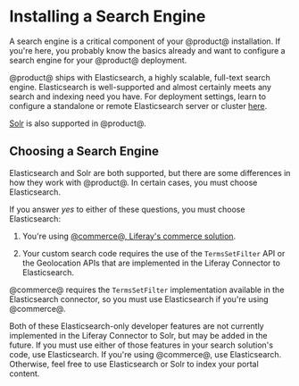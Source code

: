 # Installing a Search Engine [](id=installing-a-search-engine)

A search engine is a critical component of your @product@ installation. If
you're here, you probably know the basics already and want to configure a search
engine for your @product@ deployment. 

@product@ ships with Elasticsearch, a highly scalable, full-text search engine.
Elasticsearch is well-supported and almost certainly meets any search and
indexing need you have. For deployment settings, learn to configure
a standalone or remote Elasticsearch server or cluster
[here](/discover/deployment/-/knowledge_base/7-1/installing-elasticsearch).

[Solr](http://lucene.apache.org/solr) is also supported in @product@. 

## Choosing a Search Engine [](id=choosing-a-search-engine)

Elasticsearch and Solr are both supported, but there are some differences in how
they work with @product@. In certain cases, you must choose Elasticsearch. 

If you answer _yes_ to either of these questions, you must choose Elasticsearch:

1.  You're using 
    [@commerce@, Liferay's commerce solution](/web/emporio/documentation/-/knowledge_base/1-0/getting-started).

2.  Your custom search code requires the use of the `TermsSetFilter` API or the
    Geolocation APIs that are implemented in the Liferay Connector to
    Elasticsearch.

@commerce@ requires the `TermsSetFilter` implementation available in the
Elasticsearch connector, so you must use Elasticsearch if you're using
@commerce@.

Both of these Elasticsearch-only developer features are not currently
implemented in the Liferay Connector to Solr, but may be added in the future.
If you must use either of those features in your search solution's code, use
Elasticsearch. If you're using @commerce@, use Elasticsearch.
Otherwise, feel free to use Elasticsearch or Solr to index your portal content.

